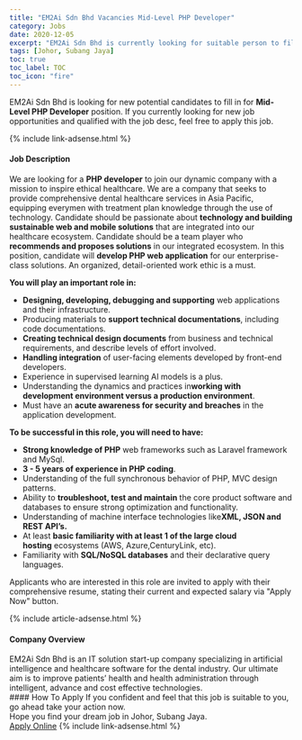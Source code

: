```yaml
---
title: "EM2Ai Sdn Bhd Vacancies Mid-Level PHP Developer" 
category: Jobs 
date: 2020-12-05 
excerpt: "EM2Ai Sdn Bhd is currently looking for suitable person to fill in the Mid-Level PHP Developer which positioned at Johor, Subang Jaya" 
tags: [Johor, Subang Jaya] 
toc: true 
toc_label: TOC 
toc_icon: "fire" 
--- 
```


<p>EM2Ai Sdn Bhd is looking for new potential candidates to fill in for <b>Mid-Level PHP Developer</b> position. If you currently looking for new job opportunities and qualified with the job desc, feel free to apply this job.
</p>{% include link-adsense.html %} 
<div><div><div><h4>Job Description</h4></div></div><div><div><span><div><p>We are looking for a <strong>PHP developer</strong> to join our dynamic company with a mission to inspire ethical healthcare. We are a company that seeks to provide comprehensive dental healthcare services in Asia Pacific, equipping everymen with treatment plan knowledge through the use of technology. Candidate should be passionate about <strong>technology and building sustainable web and mobile solutions</strong> that are integrated into our healthcare ecosystem. Candidate should be a team player who <strong>recommends and proposes solutions</strong> in our integrated ecosystem. In this position, candidate will <strong>develop PHP web application</strong> for our enterprise-class solutions. An organized, detail-oriented work ethic is a must.</p><p><strong>You will play an important role in:</strong></p><ul><li><strong>Designing, developing, debugging and supporting</strong>&#160;web applications and their infrastructure.</li><li>Producing materials to&#160;<strong>support technical documentations</strong>, including code documentations.</li><li><strong>Creating technical design documents</strong>&#160;from business and technical requirements, and describe levels of effort involved.</li><li><strong>Handling integration</strong>&#160;of user-facing elements developed by front-end developers.</li><li>Experience in supervised learning AI models is a plus.</li><li>Understanding the dynamics and practices in<strong>working with development environment versus a production environment</strong>.</li><li>Must have an&#160;<strong>acute awareness for security and breaches</strong>&#160;in the application development.</li></ul><p><strong>To be successful in this role, you will need to have:</strong></p><ul><li><strong>Strong knowledge of PHP</strong>&#160;web frameworks such as Laravel framework and MySql.</li><li><strong>3 - 5&#160;years of experience in PHP coding</strong>.</li><li>Understanding of&#160;the full synchronous behavior of PHP, MVC design patterns.</li><li>Ability to&#160;<strong>troubleshoot, test and maintain</strong>&#160;the core product software and databases to ensure strong optimization and functionality.</li><li>Understanding of machine interface technologies like<strong>XML, JSON and REST API&#8217;s.</strong></li><li>At least&#160;<strong>basic familiarity with at least 1 of the large cloud hosting</strong>&#160;ecosystems (AWS, Azure,CenturyLink, etc).</li><li>Familiarity with&#160;<strong>SQL/NoSQL databases</strong>&#160;and their declarative query languages.</li></ul><p>Applicants who are interested in this role are invited to apply with their comprehensive resume, stating their current and expected salary via "Apply Now" button.</p></div></span></div></div></div> 
{% include article-adsense.html %} 
<div><div><div><h4>Company Overview</h4></div></div><div><div><span><div><div>EM2Ai Sdn Bhd is an IT solution start-up company specializing in artificial intelligence and healthcare software for the dental industry.&#160;Our ultimate aim is to improve patients&#8217; health and health administration through intelligent, advance and cost effective technologies.</div></div></span></div></div></div> 
#### How To Apply 
If you confident and feel that this job is suitable to you, go ahead take your action now. <br/> 
Hope you find your dream job in Johor, Subang Jaya. <br/> 
<a href="https://www.jobstreet.com.my/en/job/mid-level-php-developer-4430683?jobId=jobstreet-my-job-4430683&sectionRank=7&token=0~9f2b1be0-c9ec-467f-b91f-86b4cbd242b6&fr=SRP%20View%20In%20New%20Ta" class="btn btn--info" target="_blank" rel="nofollow noopenner">Apply Online</a> 
{% include link-adsense.html %} 